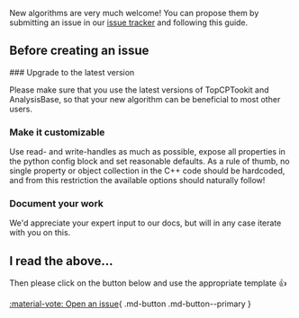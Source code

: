 New algorithms are very much welcome! You can propose them by submitting an issue in our [issue tracker](https://gitlab.cern.ch/atlasphys-top/reco/TopCPToolkit/-/issues) and following this guide.

## Before creating an issue

### Upgrade to the latest version

Please make sure that you use the latest versions of TopCPTookit and AnalysisBase, so that your new algorithm can be beneficial to most other users.

### Make it customizable

Use read- and write-handles as much as possible, expose all properties in the python config block and set reasonable defaults. As a rule of thumb, no single property or object collection in the C++ code should be hardcoded, and from this restriction the available options should naturally follow!

### Document your work

We'd appreciate your expert input to our docs, but will in any case iterate with you on this.

## I read the above...

Then please click on the button below and use the appropriate template :thumbsup:

[:material-vote: Open an issue](https://gitlab.cern.ch/atlasphys-top/reco/TopCPToolkit/-/issues/new){ .md-button .md-button--primary }
